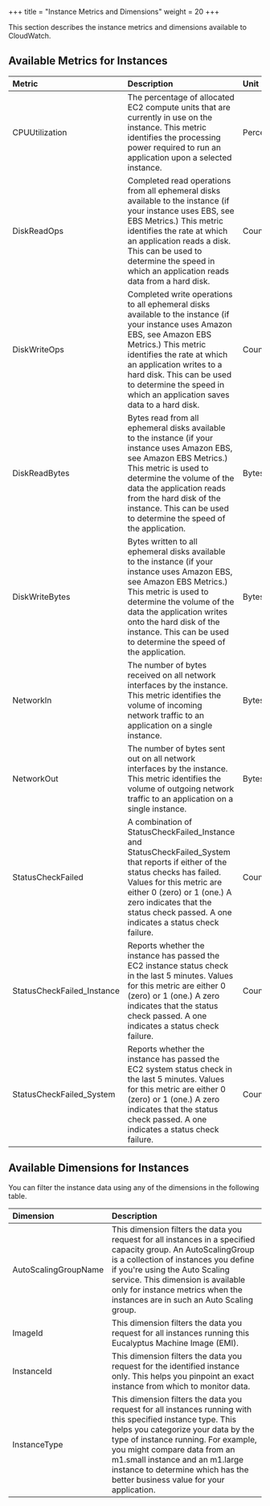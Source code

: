 +++
title = "Instance Metrics and Dimensions"
weight = 20
+++

This section describes the instance metrics and dimensions available to CloudWatch.
## Available Metrics for Instances


| Metric | Description | Unit | 
|  :---- |  :---- |  :---- | 
| CPUUtilization | The percentage of allocated EC2 compute units that are currently in use on the instance. This metric identifies the processing power required to run an application upon a selected instance. | Percent | 
| DiskReadOps | Completed read operations from all ephemeral disks available to the instance (if your instance uses EBS, see EBS Metrics.) This metric identifies the rate at which an application reads a disk. This can be used to determine the speed in which an application reads data from a hard disk. | Count | 
| DiskWriteOps | Completed write operations to all ephemeral disks available to the instance (if your instance uses Amazon EBS, see Amazon EBS Metrics.) This metric identifies the rate at which an application writes to a hard disk. This can be used to determine the speed in which an application saves data to a hard disk. | Count | 
| DiskReadBytes | Bytes read from all ephemeral disks available to the instance (if your instance uses Amazon EBS, see Amazon EBS Metrics.) This metric is used to determine the volume of the data the application reads from the hard disk of the instance. This can be used to determine the speed of the application. | Bytes | 
| DiskWriteBytes | Bytes written to all ephemeral disks available to the instance (if your instance uses Amazon EBS, see Amazon EBS Metrics.) This metric is used to determine the volume of the data the application writes onto the hard disk of the instance. This can be used to determine the speed of the application. | Bytes | 
| NetworkIn | The number of bytes received on all network interfaces by the instance. This metric identifies the volume of incoming network traffic to an application on a single instance. | Bytes | 
| NetworkOut | The number of bytes sent out on all network interfaces by the instance. This metric identifies the volume of outgoing network traffic to an application on a single instance. | Bytes | 
| StatusCheckFailed | A combination of StatusCheckFailed_Instance and StatusCheckFailed_System that reports if either of the status checks has failed. Values for this metric are either 0 (zero) or 1 (one.) A zero indicates that the status check passed. A one indicates a status check failure. | Count | 
| StatusCheckFailed_Instance | Reports whether the instance has passed the EC2 instance status check in the last 5 minutes. Values for this metric are either 0 (zero) or 1 (one.) A zero indicates that the status check passed. A one indicates a status check failure. | Count | 
| StatusCheckFailed_System | Reports whether the instance has passed the EC2 system status check in the last 5 minutes. Values for this metric are either 0 (zero) or 1 (one.) A zero indicates that the status check passed. A one indicates a status check failure. | Count | 


## Available Dimensions for Instances
You can filter the instance data using any of the dimensions in the following table. 



| Dimension | Description | 
|  :---- |  :---- | 
| AutoScalingGroupName | This dimension filters the data you request for all instances in a specified capacity group. An AutoScalingGroup is a collection of instances you define if you're using the Auto Scaling service. This dimension is available only for instance metrics when the instances are in such an Auto Scaling group. | 
| ImageId | This dimension filters the data you request for all instances running this Eucalyptus Machine Image (EMI). | 
| InstanceId | This dimension filters the data you request for the identified instance only. This helps you pinpoint an exact instance from which to monitor data. | 
| InstanceType | This dimension filters the data you request for all instances running with this specified instance type. This helps you categorize your data by the type of instance running. For example, you might compare data from an m1.small instance and an m1.large instance to determine which has the better business value for your application. | 

